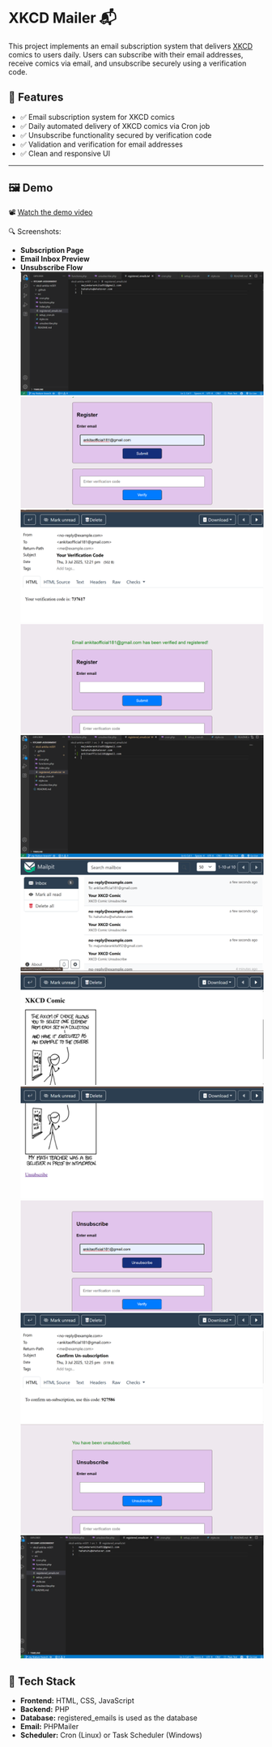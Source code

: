 # XKCD Mailer 📬

This project implements an email subscription system that delivers [XKCD](https://xkcd.com/) comics to users daily. Users can subscribe with their email addresses, receive comics via email, and unsubscribe securely using a verification code.

## 🔧 Features

- ✅ Email subscription system for XKCD comics
- ✅ Daily automated delivery of XKCD comics via Cron job
- ✅ Unsubscribe functionality secured by verification code
- ✅ Validation and verification for email addresses
- ✅ Clean and responsive UI

---

## 🖼️ Demo

📽️ [Watch the demo video](https://drive.google.com/file/d/1HjlqThzp6KRdG5qp64RKrf82yrKiUVRF/view?usp=sharing)


🔍 Screenshots:
- **Subscription Page**
- **Email Inbox Preview**  
- **Unsubscribe Flow**
    ![](./assets/1.png)
    ![](./assets/Screenshot%202025-07-03%20122135.png)
    ![](./assets/Screenshot%202025-07-03%20122246.png)
    ![](./assets/Screenshot%202025-07-03%20122332.png)
    ![](./assets/Screenshot%202025-07-03%20122406.png)
    ![](./assets/Screenshot%202025-07-03%20122459.png)
    ![](./assets/Screenshot%202025-07-03%20122519.png)
    ![](./assets/Screenshot%202025-07-03%20122532.png)
    ![](./assets/Screenshot%202025-07-03%20122551.png)
    ![](./assets/Screenshot%202025-07-03%20122607.png)
    ![](./assets/Screenshot%202025-07-03%20122629.png)
    ![](./assets/Screenshot%202025-07-03%20122655.png)
 


## 🧰 Tech Stack

- **Frontend:** HTML, CSS, JavaScript 
- **Backend:** PHP
- **Database:** registered_emails is used as the database
- **Email:** PHPMailer
- **Scheduler:** Cron (Linux) or Task Scheduler (Windows)



